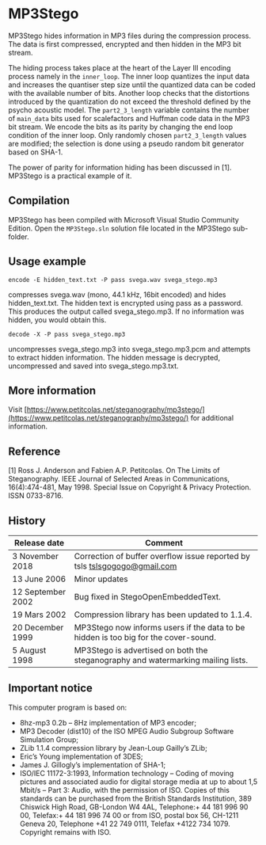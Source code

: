 # MP3Stego

MP3Stego hides information in MP3 files during the compression process. The data is first compressed, encrypted and then hidden in the MP3 bit stream.

The hiding process takes place at the heart of the Layer III encoding process namely in the `inner_loop`. The inner loop quantizes the input data and increases the quantiser step size until the quantized data can be coded with the available number of bits. Another loop checks that the distortions introduced by the quantization do not exceed the threshold defined by the psycho acoustic model. The `part2_3_length` variable contains the number of `main_data` bits used for scalefactors and Huffman code data in the MP3 bit stream. We encode the bits as its parity by changing the end loop condition of the inner loop. Only randomly chosen `part2_3_length` values are modified; the selection is done using a pseudo random bit generator based on SHA-1.

The power of parity for information hiding has been discussed in [1]. MP3Stego is a practical example of it. 

## Compilation

MP3Stego has been compiled with Microsoft Visual Studio Community Edition. Open the `MP3Stego.sln` solution file located in the MP3Stego sub-folder.


## Usage example

`encode -E hidden_text.txt -P pass svega.wav svega_stego.mp3`

compresses svega.wav (mono, 44.1 kHz, 16bit encoded) and hides hidden_text.txt. The hidden text is encrypted using pass as a password. This produces the output called svega_stego.mp3. If no information was hidden, you would obtain this.

`decode -X -P pass svega_stego.mp3`

uncompresses svega_stego.mp3 into svega_stego.mp3.pcm and attempts to extract hidden information. The hidden message is decrypted, uncompressed and saved into svega_stego.mp3.txt.

## More information

Visit [https://www.petitcolas.net/steganography/mp3stego/](https://www.petitcolas.net/steganography/mp3stego/) for additional information.

## Reference

[1] Ross J. Anderson and Fabien A.P. Petitcolas. On The Limits of     Steganography. IEEE Journal of Selected Areas in Communications, 16(4):474-481, May 1998. Special Issue on Copyright & Privacy Protection. ISSN 0733-8716.

## History

| Release date      | Comment |
|-------------------|---------|
| 3 November 2018   | Correction of buffer overflow issue reported by tsls <tslsgogogo@gmail.com> |
| 13 June 2006      | Minor updates |
| 12 September 2002 | Bug fixed in StegoOpenEmbeddedText. |
| 19 Mars 2002      | Compression library has been updated to 1.1.4. |
| 20 December 1999  | MP3Stego now informs users if the data to be hidden is too big for the cover-sound. |
| 5 August 1998     | MP3Stego is advertised on both the steganography and watermarking mailing lists. |


## Important notice
This computer program is based on:

- 8hz-mp3 0.2b – 8Hz implementation of MP3 encoder;
- MP3 Decoder (dist10) of the ISO MPEG Audio Subgroup Software Simulation Group;
- ZLib 1.1.4 compression library by Jean-Loup Gailly’s ZLib;
- Eric’s Young implementation of 3DES;
- James J. Gillogly’s implementation of SHA-1;
- ISO/IEC 11172-3:1993, Information technology – Coding of moving pictures and associated audio for digital storage media at up to about 1,5 Mbit/s – Part 3: Audio, with the permission of ISO. Copies of this standards can be purchased from the British Standards Institution, 389 Chiswick High Road, GB-London W4 4AL, Telephone:+ 44 181 996 90 00, Telefax:+ 44 181 996 74 00 or from ISO, postal box 56, CH-1211 Geneva 20, Telephone +41 22 749 0111, Telefax +4122 734 1079. Copyright remains with ISO.
